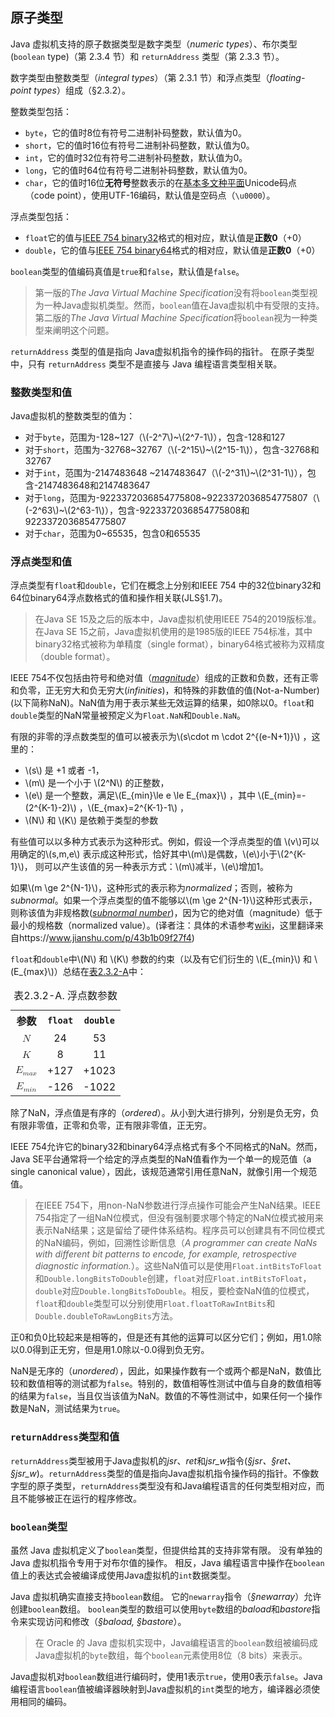 ## 原子类型

Java 虚拟机支持的原子数据类型是数字类型（*numeric types*）、布尔类型(`boolean` type)（第 2.3.4 节）和 `returnAddress` 类型（第 2.3.3 节）。

数字类型由整数类型（*integral types*）（第 2.3.1 节）和浮点类型（*floating-point types*）组成（§2.3.2）。

整数类型包括：

- `byte`，它的值时8位有符号二进制补码整数，默认值为0。
- `short`，它的值时16位有符号二进制补码整数，默认值为0。
- `int`，它的值时32位有符号二进制补码整数，默认值为0。
- `long`，它的值时64位有符号二进制补码整数，默认值为0。
- `char`，它的值时16位**无符号**整数表示的在[基本多文种平面](https://zh.wikipedia.org/wiki/Unicode%E5%AD%97%E7%AC%A6%E5%B9%B3%E9%9D%A2%E6%98%A0%E5%B0%84#%E5%9F%BA%E6%9C%AC%E5%A4%9A%E6%96%87%E7%A7%8D%E5%B9%B3%E9%9D%A2)Unicode码点（code point），使用UTF-16编码，默认值是空码点（`\u0000`）。

浮点类型包括：

- `float`它的值与[IEEE 754 binary32](https://en.wikipedia.org/wiki/IEEE_754#Basic_and_interchange_formats)格式的相对应，默认值是**正数0**（+0）
- `double`，它的值与[IEEE 754 binary64](https://en.wikipedia.org/wiki/IEEE_754#Basic_and_interchange_formats)格式的相对应，默认值是**正数0**（+0）

`boolean`类型的值编码真值是`true`和`false`，默认值是`false`。

> 第一版的*The Java Virtual Machine Specification*没有将`boolean`类型视为一种Java虚拟机类型。然而，`boolean`值在Java虚拟机中有受限的支持。第二版的*The Java Virtual Machine Specification*将`boolean`视为一种类型来阐明这个问题。

`returnAddress` 类型的值是指向 Java虚拟机指令的操作码的指针。 在原子类型中，只有 `returnAddress` 类型不是直接与 Java 编程语言类型相关联。

### 整数类型和值

Java虚拟机的整数类型的值为：

- 对于`byte`，范围为-128~127（\\(-2^7\\)~\\(2^7-1\\)），包含-128和127
- 对于`short`，范围为-32768~32767（\\(-2^15\\)~\\(2^15-1\\)），包含-32768和32767
- 对于`int`，范围为-2147483648 ~2147483647（\\(-2^31\\)~\\(2^31-1\\)），包含-2147483648和2147483647
- 对于`long`，范围为-9223372036854775808~9223372036854775807（\\(-2^63\\)~\\(2^63-1\\)），包含-9223372036854775808和9223372036854775807
- 对于`char`，范围为0~65535，包含0和65535

### 浮点类型和值

浮点类型有`float`和`double`，它们在概念上分别和IEEE 754 中的32位binary32和64位binary64浮点数格式的值和操作相关联(JLS§1.7)。

> 在Java SE 15及之后的版本中，Java虚拟机使用IEEE 754的2019版标准。在Java SE 15之前，Java虚拟机使用的是1985版的IEEE  754标准，其中binary32格式被称为单精度（single format），binary64格式被称为双精度（double format）。

IEEE 754不仅包括由符号和绝对值（[*magnitude*](https://simple.wikipedia.org/wiki/Magnitude_(mathematics)#:~:text=The%20magnitude%20of%20a%20real%20number%20is%20usually,absolute%20value%20or%20modulus.%20It%20is%20written%20as)）组成的正数和负数，还有正零和负零，正无穷大和负无穷大(*infinities*)，和特殊的非数值的值(Not-a-Number)(以下简称NaN)。NaN值为用于表示某些无效运算的结果，如0除以0。`float`和`double`类型的NaN常量被预定义为`Float.NaN`和`Double.NaN`。

有限的非零的浮点数类型的值可以被表示为\\(s\cdot m \cdot 2^{(e-N+1)}\\) ，这里的：

- \\(s\\) 是 +1 或者 -1，
- \\(m\\) 是一个小于 \\(2^N\\) 的正整数，
- \\(e\\) 是一个整数，满足\\(E_{min}\le e \le E_{max}\\) ，其中 \\(E_{min}=-(2^{K-1}-2)\\) ，\\(E_{max}=2^{K-1}-1\\) ，
- \\(N\\) 和 \\(K\\) 是依赖于类型的参数

有些值可以以多种方式表示为这种形式。例如，假设一个浮点类型的值 \\(v\\)可以用确定的\\(s,m,e\\) 表示成这种形式，恰好其中\\(m\\)是偶数，\\(e\\)小于\\(2^{K-1}\\)， 则可以产生该值的另一种表示方式：\\(m\\)减半，\\(e\\)增加1。

如果\\(m \ge 2^{N-1}\\)，这种形式的表示称为*normalized*；否则，被称为*subnormal*。如果一个浮点类型的值不能够以\\(m \ge 2^{N-1}\\)这种形式表示，则称该值为非规格数([*subnormal number*](https://en.wikipedia.org/wiki/Subnormal_number))，因为它的绝对值（magnitude）低于最小的规格数（normalized value）。(译者注：具体的术语参考[wiki](https://en.wikipedia.org/wiki/IEEE_754)，这里翻译来自https://www.jianshu.com/p/43b1b09f27f4)

`float`和`double`中\\(N\\) 和 \\(K\\) 参数的约束（以及有它们衍生的 \\(E_{min}\\) 和 \\(E_{max}\\)）总结在<a href="#floating-point-parameters">表2.3.2-A</a>中：

<table width="60%" >
  <caption> <id id="floating-point-parameters">表2.3.2-A. 浮点数参数</id> </caption>
  <tr>
    <th>参数</th>
    <th><code>float</code></th>
    <th><code>double</code></th>
  </tr>
  <tr align="center">
    <td><math><mi>N</mi></math></td>
    <td>24</td>
    <td>53</td>
  </tr>
  <tr align="center">
    <td><math><mi>K</mi></math></td>
    <td>8</td>
    <td>11</td>
  </tr>
  <tr align="center">
    <td>
    <math>
      <msub>
        <mi>E</mi>
        <mrow>
          <mi>m</mi>
          <mi>a</mi>
          <mi>x</mi>
        </mrow>
      </msub>
    </math>
    </td>
    <td>+127</td>
    <td>+1023</td>
  </tr>
  <tr align="center">
    <td>
    <math>
      <msub>
        <mi>E</mi>
        <mrow>
          <mi>m</mi>
          <mi>i</mi>
          <mi>n</mi>
        </mrow>
      </msub>
    </math>
    </td>
    <td>-126</td>
    <td>-1022</td>
  </tr>
</table>


除了NaN，浮点值是有序的（*ordered*）。从小到大进行排列，分别是负无穷，负有限非零值，正零和负零，正有限非零值，正无穷。

IEEE 754允许它的binary32和binary64浮点格式有多个不同格式的NaN。然而，Java SE平台通常将一个给定的浮点类型的NaN值看作为一个单一的规范值（a single canonical value），因此，该规范通常引用任意NaN，就像引用一个规范值。

> 在IEEE 754下，用non-NaN参数进行浮点操作可能会产生NaN结果。IEEE 754指定了一组NaN位模式，但没有强制要求哪个特定的NaN位模式被用来表示NaN结果；这是留给了硬件体系结构。程序员可以创建具有不同位模式的NaN编码，例如，回溯性诊断信息（*A programmer can create NaNs with different bit patterns to
> encode, for example, retrospective diagnostic information.*）。这些NaN值可以是使用`Float.intBitsToFloat`和`Double.longBitsToDouble`创建，`float`对应`Float.intBitsToFloat`，`double`对应`Double.longBitsToDouble`。相反，要检查NaN值的位模式，`float`和`double`类型可以分别使用`Float.floatToRawIntBits`和`Double.doubleToRawLongBits`方法。

正0和负0比较起来是相等的，但是还有其他的运算可以区分它们；例如，用1.0除以0.0得到正无穷，但是用1.0除以-0.0得到负无穷。

NaN是无序的（*unordered*），因此，如果操作数有一个或两个都是NaN，数值比较和数值相等的测试都为`false`。特别的，数值相等性测试中值与自身的数值相等的结果为`false`，当且仅当该值为NaN。数值的不等性测试中，如果任何一个操作数是NaN，测试结果为`true`。

### `returnAddress`类型和值

`returnAddress`类型被用于Java虚拟机的*jsr*、*ret*和*jsr_w*指令(*§jsr、§ret、§jsr_w*)。`returnAddress`类型的值是指向Java虚拟机指令操作码的指针。不像数字型的原子类型，`returnAddress`类型没有和Java编程语言的任何类型相对应，而且不能够被正在运行的程序修改。

### `boolean`类型

虽然 Java 虚拟机定义了`boolean`类型，但提供给其的支持非常有限。 没有单独的 Java 虚拟机指令专用于对布尔值的操作。 相反，Java 编程语言中操作在`boolean`值上的表达式会被编译成使用Java虚拟机的`int`数据类型。

Java 虚拟机确实直接支持`boolean`数组。 它的`newarray`指令（*§newarray*）允许创建`boolean`数组。 `boolean`类型的数组可以使用`byte`数组的*baload*和*bastore*指令来实现访问和修改（*§baload, §bastore*）。

> 在 Oracle 的 Java 虚拟机实现中，Java编程语言的`boolean`数组被编码成Java虚拟机的`byte`数组，每个`boolean`元素使用8位（8 bits）来表示。

Java虚拟机对`boolean`数组进行编码时，使用1表示`true`，使用0表示`false`。Java编程语言`boolean`值被编译器映射到Java虚拟机的`int`类型的地方，编译器必须使用相同的编码。

